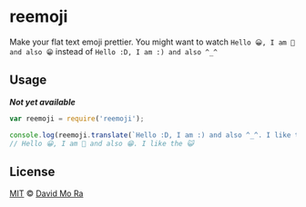 # reemoji

Make your flat text emoji prettier.
You might want to watch `Hello 😀, I am 🙂 and also 😁` instead of `Hello :D, I am :) and also ^_^`

## Usage 

**_Not yet available_**

```javascript
var reemoji = require('reemoji');

console.log(reemoji.translate(`Hello :D, I am :) and also ^_^. I like the ₍˄·͈༝·͈˄₎◞ ̑̑ෆ⃛`))
// Hello 😀, I am 🙂 and also 😁. I like the 😺
```

## License

[MIT][license] © [David Mo Ra][author]

<!-- Definitions -->

[npm]: https://docs.npmjs.com/cli/install

[license]: LICENSE

[author]: https://github.com/juliandavidmr